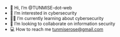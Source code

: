 - 🤝 Hi, I’m @TUNMISE-dot-web
- 💖 I’m interested in cybersecurity
- 👩‍🎓 I’m currently learning about cybersecurity
- 💞️ I’m looking to collaborate on information security
- 💻 How to reach me tunmiserose@gmail.com

<!---
TUNMISE-dot-web/TUNMISE-dot-web is a ✨ special ✨ repository because its `README.md` (this file) appears on your GitHub profile.
You can click the Preview link to take a look at your changes.
--->
